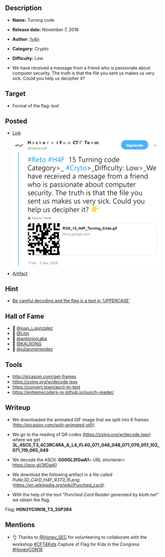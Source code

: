 ## Description

- **Name:** Turning code
- **Release date:** November 7, 2018
- **Author:** [1v4n](https://twitter.com/1r0Dm48O)
- **Category:** Crypto
- **Difficulty:** Low

- We have received a message from a friend who is passionate about computer security. The truth is that the file you sent us makes us very sick. Could you help us decipher it?

## Target

- Format of the flag: *text*

## Posted

- [Link](https://twitter.com/Hackers4F/status/1060210931316207616)
![hackers4fun_reto_15_post_tw](./Reto_15_tw_post.png)

- [Artifact](https://goo.gl/gEGhhR)

## Hint

-  [Be careful decoding and the flag is a  text in 'UPPERCASE'](https://twitter.com/Hackers4F/status/1060227203995189249)

## Hall of Fame

- 🥇 [@juan_i_gonzalez](https://twitter.com/juan_i_gonzalez)
- 🥈 [@Litxi](https://twitter.com/Litxi)
- 🥉 [@antoniojcaba](https://twitter.com/antoniojcaba)
- 📜 [@KALRONG](https://twitter.com/KALRONG)
- 🍪 [@julianmenendez](https://twitter.com/julianmenendez)

## Tools

- http://picasion.com/get-frames
- https://zxing.org/w/decode.jspx
- https://convert.town/ascii-to-text
- https://extremecoders-re.github.io/punch-reader/

## Writeup

- We downloaded the animated GIF image that we split into 6 frames (http://picasion.com/split-animated-gif/).

- We go to the reading of QR codes (https://zxing.org/w/decode.jspx) where we get
**3L_4SCII_T3_4C3RC4RA_A_L4_FL4G_071_048_048_071_076_051_102_071_119_065_049**
- We decode the ASCII:
**G00GL3fGwA1**> URL shortener> https://goo.gl/3fGwA1
- We download the following artifact in a file called *PuNc3D_C4rD_H4F_R3T0_15.png* (https://en.wikipedia.org/wiki/Punched_card).
- With the help of the tool *"Punched Card Reader generated by kloth.net"* we obtain the flag.

Flag: **H0N3YC0N18_T3_3SP3R4**

## Mentions

-  👌 Thanks to [@Honey_SEC](https://twitter.com/Honey_SEC) for volunteering to collaborate with the workshop [#CFT4Kids](https://twitter.com/hashtag/ctf4kids) Capture of Flag for Kids in the Congress [#HoneyCON18](https://twitter.com/hashtag/HoneyCON18)
